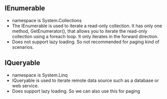## IEnumerable
- namespace is System.Collections
- The IEnumerable is used to iterate a read-only collection. It has only one method, GetEnumerator(), that allows you to iterate the read-only collection using a foreach loop. It only iterates in the forward direction.
- Does not support lazy loading. So not recommended for paging kind of scenarios.

## IQueryable
- namespace is System.Linq
-  IQueryable is used to iterate remote data source such as a database or web service.
- Does support lazy loading. So we can also use this for paging
